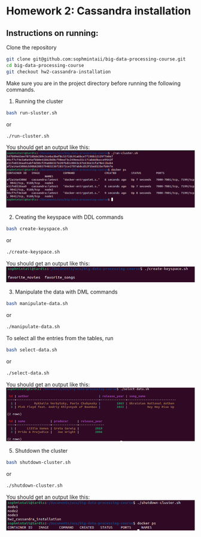 # Homework 2: Cassandra installation

## Instructions on running:

Clone the repository
```bash
git clone git@github.com:sophmintaii/big-data-processing-course.git
cd big-data-processing-course
git checkout hw2-cassandra-installation
```

Make sure you are in the project directory before running the following commands.

1. Running the cluster
```bash
bash run-sluster.sh
```
or
```bash
./run-cluster.sh
```
You should get an output like this:
![run-cluster.sh results](screenshots/run-cluster.png)

2. Creating the keyspace with DDL commands
```bash
bash create-keyspace.sh
```
or
```bash
./create-keyspace.sh
```
You should get an output like this:
![create-keyspace.sh results](screenshots/create-keyspace.png)

3. Manipulate the data with DML commands
```bash
bash manipulate-data.sh
```
or
```bash
./manipulate-data.sh
```

To select all the entries from the tables, run
```bash
bash select-data.sh
```
or
```bash
./select-data.sh
```

You should get an output like this:
![manipulate-data.sh results](screenshots/manipulate-data.png)

5. Shutdown the cluster
```bash
bash shutdown-cluster.sh
```
or
```bash
./shutdown-cluster.sh
```
You should get an output like this:
![shutdown-cluster.sh results](screenshots/shutdown-cluster.png)
